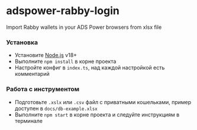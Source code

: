 # adspower-rabby-login
Import Rabby wallets in your ADS Power browsers from xlsx file

### Установка
 - Установите [Node.js](https://nodejs.org/en) v18+
 - Выполните `npm install` в корне проекта
 - Настройте конфиг в `index.ts`, над каждой настройкой есть комментарий

### Работа с инструментом
 - Подготовьте `.xslx` или `.csv` файл с приватными кошельками, пример доступен в `docs/db-example.xlsx`
 - Выполните `npm start` в корне проекта и следуйте инструкциям в терминале